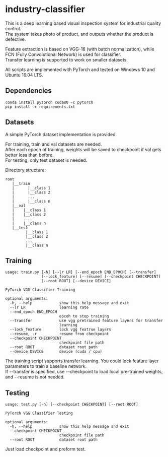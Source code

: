 # industry-classifier

This is a deep learning based visual inspection system for industrial quality control.  
The system takes photo of product, and outputs whether the product is defective.  
  
Feature extraction is based on VGG-16 (with batch normalization), while FCN (Fully Convolutional Network) is used for classifier.  
Transfer learning is supported to work on smaller datasets.  
  
All scripts are implemented with PyTorch and tested on Windows 10 and Ubuntu 16.04 LTS.  

## Dependencies
```
conda install pytorch cuda80 -c pytorch
pip install -r requirements.txt
```

## Datasets
A simple PyTorch dataset implementation is provided.  
  
For training, train and val datasets are needed.  
After each epoch of training, weights will be saved to checkpoint if val gets better loss than before.  
For testing, only test dataset is needed.  
  
Directory structure:
```
root
   |__train
   |      |__class 1
   |      |__class 2
   |      ...
   |      |__class n
   |__val
   |    |__class 1
   |    |__class 2
   |    ...
   |    |__class n
   |__test
         |__class 1
         |__class 2
         ...
         |__class n
```

## Training
```
usage: train.py [-h] [--lr LR] [--end_epoch END_EPOCH] [--transfer]
                [--lock_feature] [--resume] [--checkpoint CHECKPOINT]
                [--root ROOT] [--device DEVICE]

PyTorch VGG Classifier Training

optional arguments:
  -h, --help            show this help message and exit
  --lr LR               learning rate
  --end_epoch END_EPOCH
                        epcoh to stop training
  --transfer            use vgg pretrained feature layers for transfer
                        learning
  --lock_feature        lock vgg featrue layers
  --resume, -r          resume from checkpoint
  --checkpoint CHECKPOINT
                        checkpoint file path
  --root ROOT           dataset root path
  --device DEVICE       device (cuda / cpu)
```
The training script supports transfer learning.
You could lock feature layer parameters to train a baseline network.  
If --transfer is specified, use --checkpoint to load local pre-trained weights, and --resume is not needed.  

## Testing
```
usage: test.py [-h] [--checkpoint CHECKPOINT] [--root ROOT]

PyTorch VGG Classifier Testing

optional arguments:
  -h, --help            show this help message and exit
  --checkpoint CHECKPOINT
                        checkpoint file path
  --root ROOT           dataset root path
```
Just load checkpoint and preform test.  
